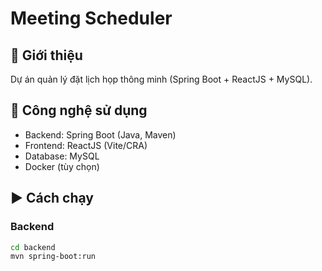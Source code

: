 
# Meeting Scheduler

## 📌 Giới thiệu
Dự án quản lý đặt lịch họp thông minh (Spring Boot + ReactJS + MySQL).

## 🚀 Công nghệ sử dụng
- Backend: Spring Boot (Java, Maven)
- Frontend: ReactJS (Vite/CRA)
- Database: MySQL
- Docker (tùy chọn)

## ▶️ Cách chạy
### Backend
```bash
cd backend
mvn spring-boot:run
